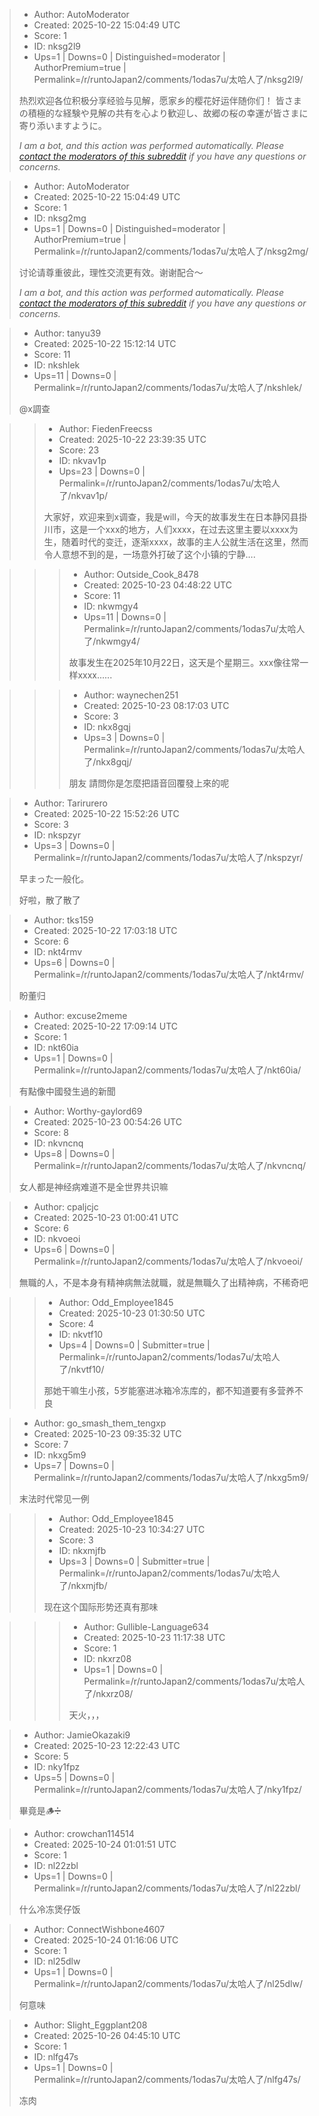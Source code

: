> - Author: AutoModerator
> - Created: 2025-10-22 15:04:49 UTC
> - Score: 1
> - ID: nksg2l9
> - Ups=1 | Downs=0 | Distinguished=moderator | AuthorPremium=true | Permalink=/r/runtoJapan2/comments/1odas7u/太哈人了/nksg2l9/
>
> 热烈欢迎各位积极分享经验与见解，愿家乡的樱花好运伴随你们！
> 皆さまの積極的な経験や見解の共有を心より歓迎し、故郷の桜の幸運が皆さまに寄り添いますように。
> 
> *I am a bot, and this action was performed automatically. Please [contact the moderators of this subreddit](/message/compose/?to=/r/runtoJapan2) if you have any questions or concerns.*

> - Author: AutoModerator
> - Created: 2025-10-22 15:04:49 UTC
> - Score: 1
> - ID: nksg2mg
> - Ups=1 | Downs=0 | Distinguished=moderator | AuthorPremium=true | Permalink=/r/runtoJapan2/comments/1odas7u/太哈人了/nksg2mg/
>
> 讨论请尊重彼此，理性交流更有效。谢谢配合～
> 
> 
> *I am a bot, and this action was performed automatically. Please [contact the moderators of this subreddit](/message/compose/?to=/r/runtoJapan2) if you have any questions or concerns.*

> - Author: tanyu39
> - Created: 2025-10-22 15:12:14 UTC
> - Score: 11
> - ID: nkshlek
> - Ups=11 | Downs=0 | Permalink=/r/runtoJapan2/comments/1odas7u/太哈人了/nkshlek/
>
> @x調查

>> - Author: FiedenFreecss
>> - Created: 2025-10-22 23:39:35 UTC
>> - Score: 23
>> - ID: nkvav1p
>> - Ups=23 | Downs=0 | Permalink=/r/runtoJapan2/comments/1odas7u/太哈人了/nkvav1p/
>>
>> 大家好，欢迎来到x调查，我是will，今天的故事发生在日本静冈县掛川市，这是一个xxx的地方，人们xxxx，在过去这里主要以xxxx为生，随着时代的变迁，逐渐xxxx，故事的主人公就生活在这里，然而令人意想不到的是，一场意外打破了这个小镇的宁静….

>>> - Author: Outside_Cook_8478
>>> - Created: 2025-10-23 04:48:22 UTC
>>> - Score: 11
>>> - ID: nkwmgy4
>>> - Ups=11 | Downs=0 | Permalink=/r/runtoJapan2/comments/1odas7u/太哈人了/nkwmgy4/
>>>
>>> 故事发生在2025年10月22日，这天是个星期三。xxx像往常一样xxxx......

>>> - Author: waynechen251
>>> - Created: 2025-10-23 08:17:03 UTC
>>> - Score: 3
>>> - ID: nkx8gqj
>>> - Ups=3 | Downs=0 | Permalink=/r/runtoJapan2/comments/1odas7u/太哈人了/nkx8gqj/
>>>
>>> 朋友 請問你是怎麼把語音回覆發上來的呢

> - Author: Tarirurero
> - Created: 2025-10-22 15:52:26 UTC
> - Score: 3
> - ID: nkspzyr
> - Ups=3 | Downs=0 | Permalink=/r/runtoJapan2/comments/1odas7u/太哈人了/nkspzyr/
>
> 早まった一般化。　　
> 
> 
> 好啦，散了散了

> - Author: tks159
> - Created: 2025-10-22 17:03:18 UTC
> - Score: 6
> - ID: nkt4rmv
> - Ups=6 | Downs=0 | Permalink=/r/runtoJapan2/comments/1odas7u/太哈人了/nkt4rmv/
>
> 盼董归

> - Author: excuse2meme
> - Created: 2025-10-22 17:09:14 UTC
> - Score: 1
> - ID: nkt60ia
> - Ups=1 | Downs=0 | Permalink=/r/runtoJapan2/comments/1odas7u/太哈人了/nkt60ia/
>
> 有點像中國發生過的新聞

> - Author: Worthy-gaylord69
> - Created: 2025-10-23 00:54:26 UTC
> - Score: 8
> - ID: nkvncnq
> - Ups=8 | Downs=0 | Permalink=/r/runtoJapan2/comments/1odas7u/太哈人了/nkvncnq/
>
> 女人都是神经病难道不是全世界共识嘛

> - Author: cpaljcjc
> - Created: 2025-10-23 01:00:41 UTC
> - Score: 6
> - ID: nkvoeoi
> - Ups=6 | Downs=0 | Permalink=/r/runtoJapan2/comments/1odas7u/太哈人了/nkvoeoi/
>
> 無職的人，不是本身有精神病無法就職，就是無職久了出精神病，不稀奇吧

>> - Author: Odd_Employee1845
>> - Created: 2025-10-23 01:30:50 UTC
>> - Score: 4
>> - ID: nkvtf10
>> - Ups=4 | Downs=0 | Submitter=true | Permalink=/r/runtoJapan2/comments/1odas7u/太哈人了/nkvtf10/
>>
>> 那她干嘛生小孩，5岁能塞进冰箱冷冻库的，都不知道要有多营养不良

> - Author: go_smash_them_tengxp
> - Created: 2025-10-23 09:35:32 UTC
> - Score: 7
> - ID: nkxg5m9
> - Ups=7 | Downs=0 | Permalink=/r/runtoJapan2/comments/1odas7u/太哈人了/nkxg5m9/
>
> 末法时代常见一例

>> - Author: Odd_Employee1845
>> - Created: 2025-10-23 10:34:27 UTC
>> - Score: 3
>> - ID: nkxmjfb
>> - Ups=3 | Downs=0 | Submitter=true | Permalink=/r/runtoJapan2/comments/1odas7u/太哈人了/nkxmjfb/
>>
>> 现在这个国际形势还真有那味

>>> - Author: Gullible-Language634
>>> - Created: 2025-10-23 11:17:38 UTC
>>> - Score: 1
>>> - ID: nkxrz08
>>> - Ups=1 | Downs=0 | Permalink=/r/runtoJapan2/comments/1odas7u/太哈人了/nkxrz08/
>>>
>>> 天火，，，

> - Author: JamieOkazaki9
> - Created: 2025-10-23 12:22:43 UTC
> - Score: 5
> - ID: nky1fpz
> - Ups=5 | Downs=0 | Permalink=/r/runtoJapan2/comments/1odas7u/太哈人了/nky1fpz/
>
> 畢竟是🪵➗

> - Author: crowchan114514
> - Created: 2025-10-24 01:01:51 UTC
> - Score: 1
> - ID: nl22zbl
> - Ups=1 | Downs=0 | Permalink=/r/runtoJapan2/comments/1odas7u/太哈人了/nl22zbl/
>
> 什么冷冻煲仔饭

> - Author: ConnectWishbone4607
> - Created: 2025-10-24 01:16:06 UTC
> - Score: 1
> - ID: nl25dlw
> - Ups=1 | Downs=0 | Permalink=/r/runtoJapan2/comments/1odas7u/太哈人了/nl25dlw/
>
> 何意味

> - Author: Slight_Eggplant208
> - Created: 2025-10-26 04:45:10 UTC
> - Score: 1
> - ID: nlfg47s
> - Ups=1 | Downs=0 | Permalink=/r/runtoJapan2/comments/1odas7u/太哈人了/nlfg47s/
>
> 冻肉
